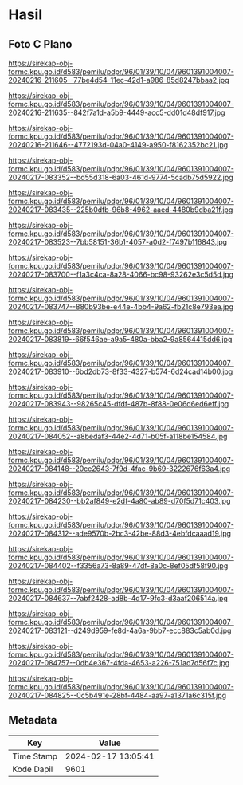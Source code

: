 # Hasil

## Foto C Plano

https://sirekap-obj-formc.kpu.go.id/d583/pemilu/pdpr/96/01/39/10/04/9601391004007-20240216-211605--77be4d54-11ec-42d1-a986-85d8247bbaa2.jpg

https://sirekap-obj-formc.kpu.go.id/d583/pemilu/pdpr/96/01/39/10/04/9601391004007-20240216-211635--842f7a1d-a5b9-4449-acc5-dd01d48df917.jpg

https://sirekap-obj-formc.kpu.go.id/d583/pemilu/pdpr/96/01/39/10/04/9601391004007-20240216-211646--4772193d-04a0-4149-a950-f8162352bc21.jpg

https://sirekap-obj-formc.kpu.go.id/d583/pemilu/pdpr/96/01/39/10/04/9601391004007-20240217-083352--bd55d318-6a03-461d-9774-5cadb75d5922.jpg

https://sirekap-obj-formc.kpu.go.id/d583/pemilu/pdpr/96/01/39/10/04/9601391004007-20240217-083435--225b0dfb-96b8-4962-aaed-4480b9dba21f.jpg

https://sirekap-obj-formc.kpu.go.id/d583/pemilu/pdpr/96/01/39/10/04/9601391004007-20240217-083523--7bb58151-36b1-4057-a0d2-f7497b116843.jpg

https://sirekap-obj-formc.kpu.go.id/d583/pemilu/pdpr/96/01/39/10/04/9601391004007-20240217-083700--f1a3c4ca-8a28-4066-bc98-93262e3c5d5d.jpg

https://sirekap-obj-formc.kpu.go.id/d583/pemilu/pdpr/96/01/39/10/04/9601391004007-20240217-083747--880b93be-e44e-4bb4-9a62-fb21c8e793ea.jpg

https://sirekap-obj-formc.kpu.go.id/d583/pemilu/pdpr/96/01/39/10/04/9601391004007-20240217-083819--66f546ae-a9a5-480a-bba2-9a8564415dd6.jpg

https://sirekap-obj-formc.kpu.go.id/d583/pemilu/pdpr/96/01/39/10/04/9601391004007-20240217-083910--6bd2db73-8f33-4327-b574-6d24cad14b00.jpg

https://sirekap-obj-formc.kpu.go.id/d583/pemilu/pdpr/96/01/39/10/04/9601391004007-20240217-083943--98265c45-dfdf-487b-8f88-0e06d6ed6eff.jpg

https://sirekap-obj-formc.kpu.go.id/d583/pemilu/pdpr/96/01/39/10/04/9601391004007-20240217-084052--a8bedaf3-44e2-4d71-b05f-a118be154584.jpg

https://sirekap-obj-formc.kpu.go.id/d583/pemilu/pdpr/96/01/39/10/04/9601391004007-20240217-084148--20ce2643-7f9d-4fac-9b69-3222676f63a4.jpg

https://sirekap-obj-formc.kpu.go.id/d583/pemilu/pdpr/96/01/39/10/04/9601391004007-20240217-084230--bb2af849-e2df-4a80-ab89-d70f5d71c403.jpg

https://sirekap-obj-formc.kpu.go.id/d583/pemilu/pdpr/96/01/39/10/04/9601391004007-20240217-084312--ade9570b-2bc3-42be-88d3-4ebfdcaaad19.jpg

https://sirekap-obj-formc.kpu.go.id/d583/pemilu/pdpr/96/01/39/10/04/9601391004007-20240217-084402--f3356a73-8a89-47df-8a0c-8ef05df58f90.jpg

https://sirekap-obj-formc.kpu.go.id/d583/pemilu/pdpr/96/01/39/10/04/9601391004007-20240217-084637--7abf2428-ad8b-4d17-9fc3-d3aaf206514a.jpg

https://sirekap-obj-formc.kpu.go.id/d583/pemilu/pdpr/96/01/39/10/04/9601391004007-20240217-083121--d249d959-fe8d-4a6a-9bb7-ecc883c5ab0d.jpg

https://sirekap-obj-formc.kpu.go.id/d583/pemilu/pdpr/96/01/39/10/04/9601391004007-20240217-084757--0db4e367-4fda-4653-a226-751ad7d56f7c.jpg

https://sirekap-obj-formc.kpu.go.id/d583/pemilu/pdpr/96/01/39/10/04/9601391004007-20240217-084825--0c5b491e-28bf-4484-aa97-a1371a6c315f.jpg


## Metadata

| Key        | Value               |
| ---------- | ------------------- |
| Time Stamp | 2024-02-17 13:05:41 |
| Kode Dapil | 9601                |



